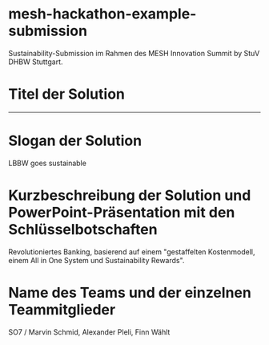 # mesh-hackathon-example-submission

Sustainability-Submission im Rahmen des MESH Innovation Summit by StuV DHBW Stuttgart.

# Titel der Solution

---

# Slogan der Solution

LBBW goes sustainable

# Kurzbeschreibung der Solution und PowerPoint-Präsentation mit den Schlüsselbotschaften

Revolutioniertes Banking, basierend auf einem "gestaffelten Kostenmodell, einem All in One System und Sustainability Rewards".

# Name des Teams und der einzelnen Teammitglieder

SO7 / Marvin Schmid, Alexander Pleli, Finn Wählt

